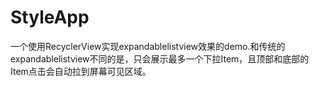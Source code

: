# StyleApp
一个使用RecyclerView实现expandablelistview效果的demo.和传统的expandablelistview不同的是，只会展示最多一个下拉Item，且顶部和底部的Item点击会自动拉到屏幕可见区域。
